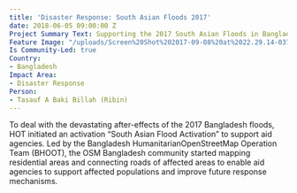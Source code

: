```yaml
---
title: 'Disaster Response: South Asian Floods 2017'
date: 2018-06-05 09:00:00 Z
Project Summary Text: Supporting the 2017 South Asian Floods in Bangladesh
Feature Image: "/uploads/Screen%20Shot%202017-09-08%20at%2022.29.14-0375e6.png"
Is Community-Led: true
Country:
- Bangladesh
Impact Area:
- Disaster Response
Person:
- Tasauf A Baki Billah (Ribin)
---
```


To deal with the devastating after-effects of the 2017 Bangladesh floods, HOT initiated an activation “South Asian Flood Activation” to support aid agencies. Led by the Bangladesh HumanitarianOpenStreetMap Operation Team (BHOOT), the OSM Bangladesh community started mapping residential areas and connecting roads of affected areas to enable aid agencies to support affected populations and improve future response mechanisms.
